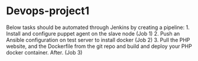 # Devops-project1
Below tasks should be automated through Jenkins by creating a pipeline: 1. Install and configure puppet agent on the slave node (Job 1) 2. Push an Ansible configuration on test server to install docker (Job 2) 3. Pull the PHP website, and the Dockerfile from the git repo and build and deploy your PHP docker container. After. (Job 3) 
